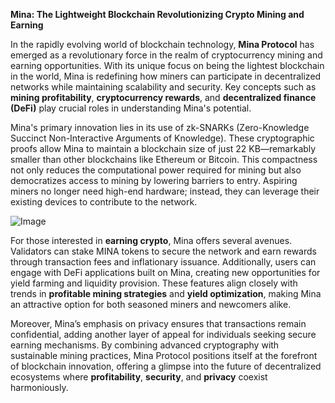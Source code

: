 **Mina: The Lightweight Blockchain Revolutionizing Crypto Mining and Earning**

In the rapidly evolving world of blockchain technology, **Mina Protocol** has emerged as a revolutionary force in the realm of cryptocurrency mining and earning opportunities. With its unique focus on being the lightest blockchain in the world, Mina is redefining how miners can participate in decentralized networks while maintaining scalability and security. Key concepts such as **mining profitability**, **cryptocurrency rewards**, and **decentralized finance (DeFi)** play crucial roles in understanding Mina's potential.

Mina's primary innovation lies in its use of zk-SNARKs (Zero-Knowledge Succinct Non-Interactive Arguments of Knowledge). These cryptographic proofs allow Mina to maintain a blockchain size of just 22 KB—remarkably smaller than other blockchains like Ethereum or Bitcoin. This compactness not only reduces the computational power required for mining but also democratizes access to mining by lowering barriers to entry. Aspiring miners no longer need high-end hardware; instead, they can leverage their existing devices to contribute to the network.

![Image](https://github.com/user-attachments/assets/31692037-0104-4703-abd1-696b6a7dd41b)

For those interested in **earning crypto**, Mina offers several avenues. Validators can stake MINA tokens to secure the network and earn rewards through transaction fees and inflationary issuance. Additionally, users can engage with DeFi applications built on Mina, creating new opportunities for yield farming and liquidity provision. These features align closely with trends in **profitable mining strategies** and **yield optimization**, making Mina an attractive option for both seasoned miners and newcomers alike.

Moreover, Mina’s emphasis on privacy ensures that transactions remain confidential, adding another layer of appeal for individuals seeking secure earning mechanisms. By combining advanced cryptography with sustainable mining practices, Mina Protocol positions itself at the forefront of blockchain innovation, offering a glimpse into the future of decentralized ecosystems where **profitability**, **security**, and **privacy** coexist harmoniously.